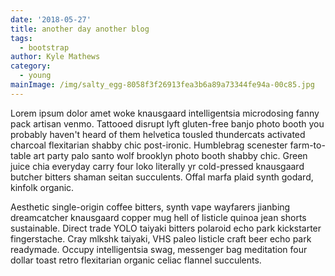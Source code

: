 ```yaml
---
date: '2018-05-27'
title: another day another blog
tags:
  - bootstrap
author: Kyle Mathews
category:
  - young
mainImage: /img/salty_egg-8058f3f26913fea3b6a89a73344fe94a-00c85.jpg
---
```

Lorem ipsum dolor amet woke knausgaard intelligentsia microdosing fanny pack artisan venmo. Tattooed disrupt lyft gluten-free banjo photo booth you probably haven't heard of them helvetica tousled thundercats activated charcoal flexitarian shabby chic post-ironic. Humblebrag scenester farm-to-table art party palo santo wolf brooklyn photo booth shabby chic. Green juice chia everyday carry four loko literally yr cold-pressed knausgaard butcher bitters shaman seitan succulents. Offal marfa plaid synth godard, kinfolk organic.



Aesthetic single-origin coffee bitters, synth vape wayfarers jianbing dreamcatcher knausgaard copper mug hell of listicle quinoa jean shorts sustainable. Direct trade YOLO taiyaki bitters polaroid echo park kickstarter fingerstache. Cray mlkshk taiyaki, VHS paleo listicle craft beer echo park readymade. Occupy intelligentsia swag, messenger bag meditation four dollar toast retro flexitarian organic celiac flannel succulents.
